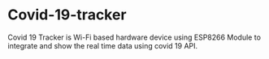 # Covid-19-tracker
Covid 19 Tracker is Wi-Fi based hardware device using ESP8266 Module to integrate and show the real time data using covid 19 API. 
